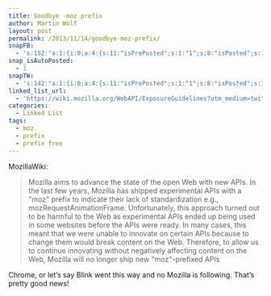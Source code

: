 ```yaml
---
title: Goodbye -moz prefix
author: Martin Wolf
layout: post
permalink: /2013/11/14/goodbye-moz-prefix/
snapFB:
  - 's:152:"a:1:{i:0;a:4:{s:11:"isPrePosted";s:1:"1";s:8:"isPosted";s:1:"1";s:4:"pgID";s:28:"1607117196_10200958927207877";s:5:"pDate";s:19:"2013-11-14 08:48:01";}}";'
snap_isAutoPosted:
  - 1
snapTW:
  - 's:142:"a:1:{i:0;a:4:{s:11:"isPrePosted";s:1:"1";s:8:"isPosted";s:1:"1";s:4:"pgID";s:18:"400907965110435840";s:5:"pDate";s:19:"2013-11-14 08:48:02";}}";'
linked_list_url:
  - 'https://wiki.mozilla.org/WebAPI/ExposureGuidelines?utm_medium=twitter&utm_source=dlvr.it'
categories:
  - Linked List
tags:
  - moz
  - prefix
  - prefix free
---
```

<p class="linked-list-quote-author">
  MozillaWiki:
</p>

> Mozilla aims to advance the state of the open Web with new APIs. In the last few years, Mozilla has shipped experimental APIs with a "moz" prefix to indicate their lack of standardization e.g., mozRequestAnimationFrame. Unfortunately, this approach turned out to be harmful to the Web as experimental APIs ended up being used in some websites before the APIs were ready. In many cases, this meant that we were unable to innovate on certain APIs because to change them would break content on the Web. Therefore, to allow us to continue innovating without negatively affecting content on the Web, Mozilla will no longer ship new "moz"-prefixed APIs

Chrome, or let&#8217;s say Blink went this way and no Mozilla is following. That&#8217;s pretty good news!